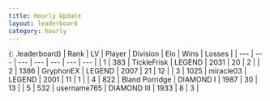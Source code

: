 ```yaml
---
title: Hourly Update
layout: leaderboard
category: hourly
---
```


{: .leaderboard}
| Rank | LV | Player | Division | Elo | Wins | Losses |
| --- | --- | --- | --- | --- | --- | --- |
| <span data-change="0">1</span> | 383 | <span title="ID: 512212">TickleFrisk</span> | LEGEND | <span data-change="17">2031</span> | <span data-change="2">20</span> | <span data-change="0">2</span> |
| <span data-change="1">2</span> | 1386 | <span title="ID: 315148">GryphonEX</span> | LEGEND | <span data-change="7">2007</span> | <span data-change="6">21</span> | <span data-change="3">12</span> |
| <span data-change="-1">3</span> | 1025 | <span title="ID: 416373">miracle03</span> | LEGEND | <span data-change="0">2001</span> | <span data-change="0">11</span> | <span data-change="0">1</span> |
| <span data-change="0">4</span> | 822 | <span title="ID: 466895">Bland Porridge</span> | DIAMOND I | <span data-change="26">1987</span> | <span data-change="4">30</span> | <span data-change="3">13</span> |
| <span data-change="1">5</span> | 532 | <span title="ID: 188640">username765</span> | DIAMOND III | <span data-change="0">1933</span> | <span data-change="0">8</span> | <span data-change="0">3</span> |